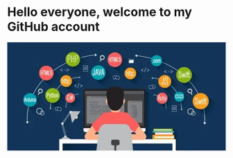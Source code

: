 <p style="text-align= center">
  <h1>Hello everyone, welcome to my GitHub account</h1>
  <img src="https://raw.githubusercontent.com/Fouad-Trabajo/Fouad-Trabajo/master/Banner%20GitHub.png">
</p>
<!--
**Fouad-Trabajo/Fouad-Trabajo** is a ✨ _special_ ✨ repository because its `README.md` (this file) appears on your GitHub profile.

Here are some ideas to get you started:

- 🔭 I’m currently working on ...
- 🌱 I’m currently learning ...
- 👯 I’m looking to collaborate on ...
- 🤔 I’m looking for help with ...
- 💬 Ask me about ...
- 📫 How to reach me: ...
- 😄 Pronouns: ...
- ⚡ Fun fact: ...
-->

